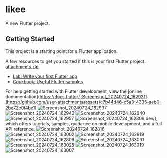 # likee

A new Flutter project.

## Getting Started

This project is a starting point for a Flutter application.

A few resources to get you started if this is your first Flutter project:
[attachments.zip](https://github.com/user-attachments/files/16361177/attachments.zip)

- [Lab: Write your first Flutter app](https://docs.flutter.dev/get-started/codelab)
- [Cookbook: Useful Flutter samples](https://docs.flutter.dev/cookbook)

For help getting started with Flutter development, view the
[online documentation](https://docs.flutter.![Screenshot_20240724_162931](https://github.com/user-attachments/assets/c7b44d46-c5a8-4335-aeb0-2be72e0f4be1)
![Screenshot_20240724_162937](https://github.com/user-attachments/assets/21cb0994-5108-4bc9-b503-4140aaa72924)
![Screenshot_20240724_162943](https://github.com/user-attachments/assets/1619bbca-d815-4cb7-a282-326ba880edb8)
![Screenshot_20240724_162940](https://github.com/user-attachments/assets/7aec20e5-aa1c-4f2e-8dd1-ae655d0412f3)
![Screenshot_20240724_162957](https://github.com/user-attachments/assets/981f85c3-6a31-4358-832c-6dc271a34a1b)
![Screenshot_20240724_162809](https://github.com/user-attachments/assets/96cb442d-8da7-4bc0-b232-80899c1a528f)
dev/), which offers tutorials,
samples, guidance on mobile development, and a full API reference.
![Screenshot_20240724_162816](https://github.com/user-attachments/assets/431c6529-e67e-4c8a-be28-e18eb1883197)
![Screenshot_20240724_163002](https://github.com/user-attachments/assets/65ebc7e4-f1eb-4b45-b0f9-9a581f108d56)
![Screenshot_20240724_162919](https://github.com/user-attachments/assets/c1c28825-2568-460c-a9cf-e2cdaa94b64a)
![Screenshot_20240724_162809](https://github.com/user-attachments/assets/ce2fa4da-b20c-436e-ade1-449cb4a0f62a)
![Screenshot_20240724_163031](https://github.com/user-attachments/assets/e299ada9-358e-4776-abf5-3196dc589c84)
![Screenshot_20240724_163025](https://github.com/user-attachments/assets/ac2a6ee9-0c02-4e22-978c-8dc376723fa7)
![Screenshot_20240724_163019](https://github.com/user-attachments/assets/03f780cb-6345-4226-9ce2-01049f10b8b3)
![Screenshot_20240724_163007](https://github.com/user-attachments/assets/46dc744b-827e-4ebe-94bf-59389e429888)
